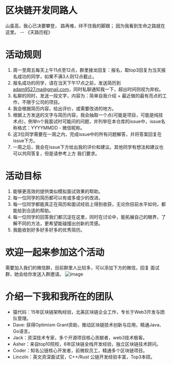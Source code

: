 # 区块链开发同路人
山虽高，我心已决要攀登， 路再难，绊不住我的脚跟； 因为我看到生命之路就在这里。 -- 《天路历程》

# 活动规则
1. 周一至周五每天上午11点至12点，群里接龙回复：报名，取top3回复为当天报名成功的同学，如果不满3人则12点截止。
2. 报名成功的同学，请在当天下午17点之前，发送简历到 adam9527.ma@gmail.com，同时私聊通知我一下，超出时间则视为弃权。
3. 私聊的同时，发送一段文字，内容为：简单自我介绍 + 最近做的最有亮点的工作，不限于公司的项目。
4. 我会根据简历内容，给出评价，或需要改进的地方。
5. 根据上方发送的文字与简历内容，我会抽取一个点(可能是项目，可能是纯技术点)，例举n个我面试时可能问的问题，并列举在本仓库的issue中，issue名称格式：YYYYMMDD - 微信昵称。
6. 这3位同学需要在一周之内，完成issue中的所有问题解答，并将答案回复在issue下方。
7. 一周之后，我会在issue下方给出我的评价和建议。其他同学有想法和建议也可以共同答复，但是请参考上方 我们要求。

# 活动目标
1. 能够更高效的提供类似模拟面试效果的帮助。
2. 每一位同学的简历都可以有或多或少的改进。
3. 每一位同学都能真正在简历和面试经验上得到收获，无论你目前水平如何，都能给到合适的帮助。
4. 每一位同学的回答我们都沉淀在这里，同时在讨论中，能拓展自己的眼界，了解不同的方法，更希望能碰撞出创新的灵感。
5. 我能收到好多好多好多的优秀简历。

# 欢迎一起来参加这个活动
需要加入我们的微信群，目前群里人比较多，可以添加下方的微信，回复 面试群，她会给你发送入群邀请。
![image](https://github.com/RemoteCodeCamp/Blockchain-Companions/assets/169240108/607a927c-ea3b-4a2a-9daa-6999b1ae381f=40x40)


# 介绍一下我和我所在的团队
- 猿代码：15年区块链架构经验，北美区块链企业工作，专长于Web3开发与团队管理。
- Dave: 获得Optimism Grant资助，推动区块链技术创新与应用，精通Java、Go语言。
- Jack：资深技术专家，多个开源项目核心贡献者，web3技术极客。
- Asher：来自top10院校，6年区块链全栈开发经验，独立区块链技术顾问。
- Coder：知名公链核心开发者，前微软员工，精通多个区块链项目。
- Lincoln：英文资深面试官，C++/Rust 公链开发经验丰富，Top3本硕。


